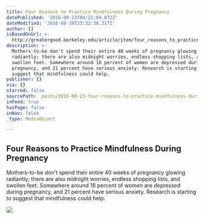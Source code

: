 ```yaml
---
title: Four Reasons to Practice Mindfulness During Pregnancy
datePublished: '2016-08-23T04:22:04.072Z'
dateModified: '2016-08-19T23:32:38.317Z'
author: []
isBasedOnUrl: >-
  http://greatergood.berkeley.edu/article/item/four_reasons_to_practice_mindfulness_during_pregnancy
description: >-
  Mothers-to-be don't spend their entire 40 weeks of pregnancy glowing
  radiantly; there are also midnight worries, endless shopping lists, and
  swollen feet. Somewhere around 18 percent of women are depressed during
  pregnancy, and 21 percent have serious anxiety. Research is starting to
  suggest that mindfulness could help.
publisher: {}
via: {}
starred: false
sourcePath: _posts/2016-08-23-four-reasons-to-practice-mindfulness-during-pregnancy.md
inFeed: true
hasPage: false
inNav: false
_type: MediaObject

---
```

<article style=""><h1>Four Reasons to Practice Mindfulness During Pregnancy</h1><p>Mothers-to-be don't spend their entire 40 weeks of pregnancy glowing radiantly; there are also midnight worries, endless shopping lists, and swollen feet. Somewhere around 18 percent of women are depressed during pregnancy, and 21 percent have serious anxiety. Research is starting to suggest that mindfulness could help.</p><img src="http://greatergood.berkeley.edu/images/uploads/Meditating_pregnant_woman.jpg" /></article>